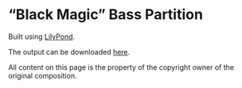 # “Black Magic” Bass Partition

Built using [LilyPond](https://lilypond.org/).

The output can be downloaded [here](https://jeandeaual.github.io/lilypond-bass-magic-wands-black-magic).

All content on this page is the property of the copyright owner of the original composition.
